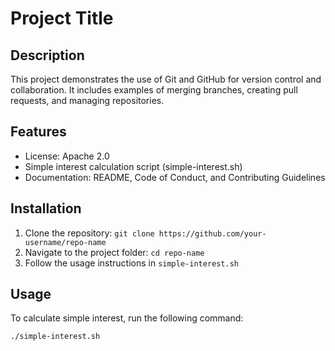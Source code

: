 # Project Title

## Description
This project demonstrates the use of Git and GitHub for version control and collaboration. It includes examples of merging branches, creating pull requests, and managing repositories.

## Features
- License: Apache 2.0
- Simple interest calculation script (simple-interest.sh)
- Documentation: README, Code of Conduct, and Contributing Guidelines

## Installation
1. Clone the repository: `git clone https://github.com/your-username/repo-name`
2. Navigate to the project folder: `cd repo-name`
3. Follow the usage instructions in `simple-interest.sh`

## Usage
To calculate simple interest, run the following command:
```bash
./simple-interest.sh
